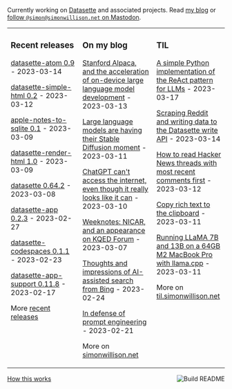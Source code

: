 Currently working on [Datasette](https://datasette.io/) and associated projects. Read [my blog](https://simonwillison.net/) or <a href="https://fedi.simonwillison.net/@simon">follow `@simon@simonwillison.net` on Mastodon</a>.

<table><tr><td valign="top" width="33%">

### Recent releases
<!-- recent_releases starts -->
[datasette-atom 0.9](https://github.com/simonw/datasette-atom/releases/tag/0.9) - 2023-03-14

[datasette-simple-html 0.2](https://github.com/simonw/datasette-simple-html/releases/tag/0.2) - 2023-03-12

[apple-notes-to-sqlite 0.1](https://github.com/dogsheep/apple-notes-to-sqlite/releases/tag/0.1) - 2023-03-09

[datasette-render-html 1.0](https://github.com/simonw/datasette-render-html/releases/tag/1.0) - 2023-03-09

[datasette 0.64.2](https://github.com/simonw/datasette/releases/tag/0.64.2) - 2023-03-08

[datasette-app 0.2.3](https://github.com/simonw/datasette-app/releases/tag/0.2.3) - 2023-02-27

[datasette-codespaces 0.1.1](https://github.com/simonw/datasette-codespaces/releases/tag/0.1.1) - 2023-02-23

[datasette-app-support 0.11.8](https://github.com/simonw/datasette-app-support/releases/tag/0.11.8) - 2023-02-17
<!-- recent_releases ends -->
More [recent releases](https://github.com/simonw/simonw/blob/main/releases.md)
</td><td valign="top" width="34%">

### On my blog
<!-- blog starts -->
[Stanford Alpaca, and the acceleration of on-device large language model development](http://simonwillison.net/2023/Mar/13/alpaca/) - 2023-03-13

[Large language models are having their Stable Diffusion moment](http://simonwillison.net/2023/Mar/11/llama/) - 2023-03-11

[ChatGPT can't access the internet, even though it really looks like it can](http://simonwillison.net/2023/Mar/10/chatgpt-internet-access/) - 2023-03-10

[Weeknotes: NICAR, and an appearance on KQED Forum](http://simonwillison.net/2023/Mar/7/kqed-forum/) - 2023-03-07

[Thoughts and impressions of AI-assisted search from Bing](http://simonwillison.net/2023/Feb/24/impressions-of-bing/) - 2023-02-24

[In defense of prompt engineering](http://simonwillison.net/2023/Feb/21/in-defense-of-prompt-engineering/) - 2023-02-21
<!-- blog ends -->
More on [simonwillison.net](https://simonwillison.net/)
</td><td valign="top" width="33%">

### TIL
<!-- tils starts -->
[A simple Python implementation of the ReAct pattern for LLMs](https://til.simonwillison.net/llms/python-react-pattern) - 2023-03-17

[Scraping Reddit and writing data to the Datasette write API](https://til.simonwillison.net/datasette/reddit-datasette-write) - 2023-03-14

[How to read Hacker News threads with most recent comments first](https://til.simonwillison.net/hacker-news/recent-comments) - 2023-03-12

[Copy rich text to the clipboard](https://til.simonwillison.net/javascript/copy-rich-text-to-clipboard) - 2023-03-11

[Running LLaMA 7B and 13B on a 64GB M2 MacBook Pro with llama.cpp](https://til.simonwillison.net/llms/llama-7b-m2) - 2023-03-11
<!-- tils ends -->
More on [til.simonwillison.net](https://til.simonwillison.net/)
</td></tr></table>

<a href="https://github.com/simonw/simonw/actions"><img src="https://github.com/simonw/simonw/workflows/Build%20README/badge.svg" align="right" alt="Build README"></a> <a href="https://simonwillison.net/2020/Jul/10/self-updating-profile-readme/">How this works</a>
